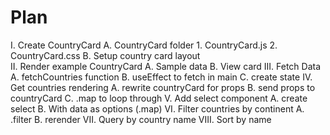 # Plan

I. Create CountryCard
    A. CountryCard folder
        1. CountryCard.js
        2. CountryCard.css
    B. Setup country card layout    
II. Render example CountryCard
    A. Sample data
    B. View card
III. Fetch Data
    A. fetchCountries function
    B. useEffect to fetch in main
    C. create state
IV. Get countries rendering
    A. rewrite countryCard for props
    B. send props to countryCard
    C. .map to loop through
V. Add select component
    A. create select
    B. With data as options (.map)
VI. Filter countries by continent
    A. .filter 
    B. rerender
VII. Query by country name
VIII. Sort by name

